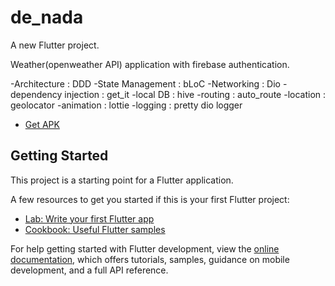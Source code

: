 # de_nada

A new Flutter project.

Weather(openweather API) application with firebase authentication.

-Architecture : DDD
-State Management : bLoC
-Networking : Dio
-dependency injection : get_it
-local DB : hive
-routing : auto_route
-location : geolocator
-animation : lottie
-logging : pretty dio logger

- [Get APK](https://drive.google.com/drive/folders/1DuW9fZaS6Puh_gqWnyXzatEPFv0EiHcv?usp=drive_link)


## Getting Started

This project is a starting point for a Flutter application.

A few resources to get you started if this is your first Flutter project:

- [Lab: Write your first Flutter app](https://docs.flutter.dev/get-started/codelab)
- [Cookbook: Useful Flutter samples](https://docs.flutter.dev/cookbook)

For help getting started with Flutter development, view the
[online documentation](https://docs.flutter.dev/), which offers tutorials,
samples, guidance on mobile development, and a full API reference.
